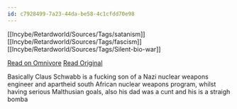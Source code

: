 ```yaml
---
id: c7928499-7a23-44da-be58-4c1cfdd70e98
---
```

[[Incybe/Retardworld/Sources/Tags/satanism]] [[Incybe/Retardworld/Sources/Tags/fascism]] [[Incybe/Retardworld/Sources/Tags/Silent-bio-war]]


[Read on Omnivore](https://omnivore.app/me/schwab-family-values-newspaste-18e374fdec8)
[Read Original](https://newspaste.com/2021/02/20/schwab-family-values/)

Basically Claus Schwabb is a fucking son of a Nazi nuclear weapons engineer and apartheid south African nuclear weapons program, whilst having serious Malthusian goals, also his dad was a cunt and his is a straigh bomba